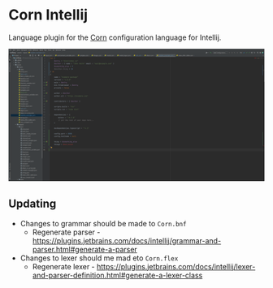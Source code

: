 # Corn Intellij

Language plugin for the [Corn](https://github.com/JakeStanger/corn) configuration language for Intellij.

![Screenshot](https://raw.githubusercontent.com/JakeStanger/corn-intellij/master/media/screenshot.png)

## Updating

- Changes to grammar should be made to `Corn.bnf`
  - Regenerate parser - https://plugins.jetbrains.com/docs/intellij/grammar-and-parser.html#generate-a-parser
- Changes to lexer should me mad eto `Corn.flex`
  - Regenerate lexer - https://plugins.jetbrains.com/docs/intellij/lexer-and-parser-definition.html#generate-a-lexer-class
